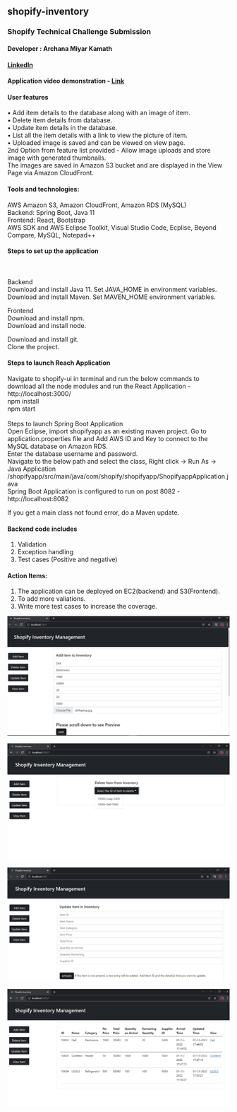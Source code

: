 ## shopify-inventory
### Shopify Technical Challenge Submission

#### Developer : Archana Miyar Kamath <br />
#### [LinkedIn](https://www.linkedin.com/in/archana-kamath-018/)<br />
#### Application video demonstration - [Link](https://drive.google.com/drive/folders/1tlYm00xOfeotzrBGp1FgK-K3XHtPP1mD)<br />

#### User features <br />
•	Add item details to the database along with an image of item.<br />
•	Delete item details from database. <br />
•	Update item details in the database.<br />
•	List all the item details with a link to view the picture of item.<br />
•	Uploaded image is saved and can be viewed on view page.  <br />
2nd Option from feature list provided  - Allow image uploads and store image with generated thumbnails.<br />
The images are saved in Amazon S3 bucket and are displayed in the View Page via Amazon CloudFront.<br />

#### Tools and technologies:
AWS  Amazon S3, Amazon CloudFront,  Amazon RDS (MySQL) <br />
Backend: Spring Boot, Java 11<br />
Frontend: React, Bootstrap<br />
AWS SDK and AWS Eclipse Toolkit, Visual Studio Code, Ecplise, Beyond Compare, MySQL, Notepad++<br />


#### Steps to set up the application <br /><br />
<br />
Backend <br />
Download and install Java 11. Set JAVA_HOME in environment variables.<br />
Download and install Maven. Set MAVEN_HOME environment variables.<br />

Frontend<br />
Download and install npm.<br />
Download and install node.<br />

Download and install git.<br />
Clone the project.<br />


#### Steps to launch Reach Application<br />
Navigate to shopify-ui in terminal and run the below commands to download all the node modules and run the React Application - http://localhost:3000/<br />
npm install<br />
npm start<br />
<br />
Steps to launch Spring Boot Application<br />
Open Eclipse, import shopifyapp as an existing maven project.
Go to application.properties file and Add AWS ID and Key to connect to the MySQL database on Amazon RDS. <br />
Enter the database username and password. <br />
Navigate to the below path and select the class, Right click -> Run As -> Java Application<br />
/shopifyapp/src/main/java/com/shopify/shopifyapp/ShopifyappApplication.java<br />
Spring Boot Application is configured to run on post 8082 - http://localhost:8082<br />

If you get a main class not found error, do a Maven update. 

#### Backend code includes <br />
1) Validation<br />
2) Exception handling<br />
3) Test cases (Positive and negative)<br />

#### Action Items:
1) The application can be deployed on EC2(backend) and S3(Frontend).
2) To add more valiations.
3) Write more test cases to increase the coverage.

![alt text](https://github.com/archana-kamath/shopify-inventory/blob/main/screenprint/Add.JPG?raw=true)

![alt text](https://github.com/archana-kamath/shopify-inventory/blob/main/screenprint/Delete.JPG?raw=true)

![alt text](https://github.com/archana-kamath/shopify-inventory/blob/main/screenprint/Update.JPG?raw=true)

![alt text](https://github.com/archana-kamath/shopify-inventory/blob/main/screenprint/View.JPG?raw=true)
